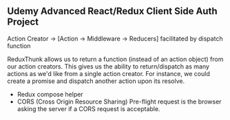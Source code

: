 ## Udemy Advanced React/Redux Client Side Auth Project

Action Creator -> [Action -> Middleware -> Reducers] facilitated by dispatch function

ReduxThunk allows us to return a function (instead of an action object) from our action creators.
This gives us the ability to return/dispatch as many actions as we'd like from a single action creator.
For instance, we could create a promise and dispatch another action upon its resolve.

* Redux compose helper
* CORS (Cross Origin Resource Sharing)
  Pre-flight request is the browser asking the server if a CORS request is acceptable. 
